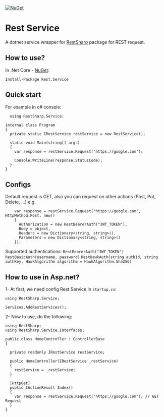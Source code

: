 [![NuGet](https://img.shields.io/nuget/v/Rest.Service.svg)](https://www.nuget.org/packages/Rest.Service/)
# Rest Service
A dotnet service wrapper for [RestSharp](https://github.com/restsharp/RestSharp) package for REST request.

## How to use?
In .Net Core - [NuGet](https://www.nuget.org/packages/Rest.Service):
```
Install-Package Rest.Service
```

## Quick start
For example in c# console:
```
  using RestSharp.Service;
```
```
internal class Program
{
  private static IRestService restService = new RestService();
  
  static void Main(string[] args)
  {
    var response = restService.Request("https://google.com");
      
    Console.WriteLine(response.StatusCode);
  }
}
```
## Configs
Default request is GET, also you can request on other actions (Post, Put, Delete, ...) e.g.
```
    var response = restService.Request("https://google.com", HttpMethod.Post, new()
    {
      Authorization = new RestBearerAuth("JWT_TOKEN"),
      Body = object,
      Headers = new Dictionary<string, string>(),
      Parameters = new Dictionary<string, string>()
    });
```
Supported authentications:
`RestBearerAuth("JWT_TOKEN")`
`RestBasicAuth(username, password)`
`RestHawkAuth(string authId, string authKey, HawkAlgorithm algorithm = HawkAlgorithm.Sha256)`

## How to use in Asp.net?
1- At first, we need config Rest.Service in `startup.cs`:
```
using RestSharp.Service;
```
```
Services.AddRestServices();
```

2- Now to use, do the following:
```
using RestSharp;
using RestSharp.Service.Interfaces;
```
```
public class HomeController : ControllerBase
{

  private readonly IRestService restService;
  
  public HomeController(IRestService _restService)
  {
    restService = _restService;
  }
  
  [HttpGet]
  public IActionResult Index()
  {
    var response = restService.Request("https://google.com"); // GET Request
  }
}
```
